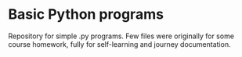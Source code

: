 # Basic Python programs

Repository for simple .py programs. Few files were originally for some course homework, fully for self-learning and journey documentation.
